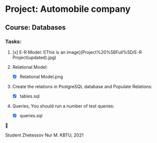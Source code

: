 # Project: Automobile company
## Course: Databases

### Tasks:

1. [x] E-R Model:
	![This is an image](Project%20%5BFull%5D/E-R Project(updated).jpg)

2. Relational Model:
	- [x] Relational Model.png

3. Create the relations in PostgreSQL database and Populate Relations:
	- [x] tables.sql

4. Queries, You should run a number of test queries: 
	- [x] queries.sql

:tada:

Student Zhetessov Nur M.
KBTU, 2021
